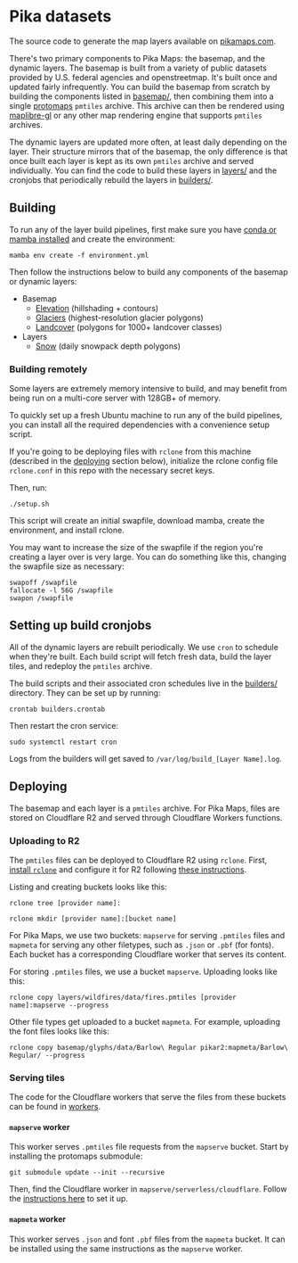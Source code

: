 # Pika datasets

The source code to generate the map layers available on [pikamaps.com](https://pikamaps.com).

There's two primary components to Pika Maps: the basemap, and the dynamic layers. The basemap is built from a variety of public datasets provided by U.S. federal agencies and openstreetmap. It's built once and updated fairly infrequently. You can build the basemap from scratch by building the components listed in [basemap/](/basemap/), then combining them into a single [protomaps](https://protomaps.com/) `pmtiles` archive. This archive can then be rendered using [maplibre-gl](https://github.com/maplibre/maplibre-gl-js) or any other map rendering engine that supports `pmtiles` archives.

The dynamic layers are updated more often, at least daily depending on the layer. Their structure mirrors that of the basemap, the only difference is that once built each layer is kept as its own `pmtiles` archive and served individually. You can find the code to build these layers in [layers/](/layers/) and the cronjobs that periodically rebuild the layers in [builders/](/builders/).

## Building

To run any of the layer build pipelines, first make sure you have [conda or mamba installed](https://mamba.readthedocs.io/en/latest/installation/mamba-installation.html) and create the environment:

```
mamba env create -f environment.yml
```

Then follow the instructions below to build any components of the basemap or dynamic layers:

- Basemap
  - [Elevation](/basemap/elevation/) (hillshading + contours)
  - [Glaciers](/basemap/glaciers/) (highest-resolution glacier polygons)
  - [Landcover](/basemap/landcover/) (polygons for 1000+ landcover classes)
- Layers
  - [Snow](/layers/snow/) (daily snowpack depth polygons)

### Building remotely

Some layers are extremely memory intensive to build, and may benefit from being run on a multi-core server with 128GB+ of memory.

To quickly set up a fresh Ubuntu machine to run any of the build pipelines, you can install all the required dependencies with a convenience setup script.

If you're going to be deploying files with `rclone` from this machine (described in the [deploying](#deploying) section below), initialize the rclone config file `rclone.conf` in this repo with the necessary secret keys.

Then, run:

```
./setup.sh
```

This script will create an initial swapfile, download mamba, create the environment, and install rclone.

You may want to increase the size of the swapfile if the region you're creating a layer over is very large. You can do something like this, changing the swapfile size as necessary:

```
swapoff /swapfile
fallocate -l 56G /swapfile
swapon /swapfile
```

## Setting up build cronjobs

All of the dynamic layers are rebuilt periodically. We use `cron` to schedule when they're built. Each build script will fetch fresh data, build the layer tiles, and redeploy the `pmtiles` archive.

The build scripts and their associated cron schedules live in the [builders/](/builders/) directory. They can be set up by running:

```
crontab builders.crontab
```

Then restart the cron service:

```
sudo systemctl restart cron
```

Logs from the builders will get saved to `/var/log/build_[Layer Name].log`.

## Deploying

The basemap and each layer is a `pmtiles` archive. For Pika Maps, files are stored on Cloudflare R2 and served through Cloudflare Workers functions.

### Uploading to R2

The `pmtiles` files can be deployed to Cloudflare R2 using `rclone`. First, [install `rclone`](https://rclone.org/downloads/) and configure it for R2 following [these instructions](https://developers.cloudflare.com/r2/examples/rclone/).

Listing and creating buckets looks like this:

```
rclone tree [provider name]:
```

```
rclone mkdir [provider name]:[bucket name]
```

For Pika Maps, we use two buckets: `mapserve` for serving `.pmtiles` files and `mapmeta` for serving any other filetypes, such as `.json` or `.pbf` (for fonts). Each bucket has a corresponding Cloudflare worker that serves its content.

For storing `.pmtiles` files, we use a bucket `mapserve`. Uploading looks like this:

```
rclone copy layers/wildfires/data/fires.pmtiles [provider name]:mapserve --progress
```

Other file types get uploaded to a bucket `mapmeta`. For example, uploading the font files looks like this:

```
rclone copy basemap/glyphs/data/Barlow\ Regular pikar2:mapmeta/Barlow\ Regular/ --progress
```

### Serving tiles

The code for the Cloudflare workers that serve the files from these buckets can be found in [workers](/workers/).

#### `mapserve` worker

This worker serves `.pmtiles` file requests from the `mapserve` bucket. Start by installing the protomaps submodule:

```
git submodule update --init --recursive
```

Then, find the Cloudflare worker in `mapserve/serverless/cloudflare`. Follow the [instructions here](https://protomaps.com/docs/cdn/cloudflare#alternative:-use-wrangler) to set it up.

#### `mapmeta` worker

This worker serves `.json` and font `.pbf` files from the `mapmeta` bucket. It can be installed using the same instructions as the `mapserve` worker.
